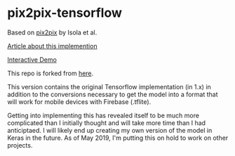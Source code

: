 # pix2pix-tensorflow

Based on [pix2pix](https://phillipi.github.io/pix2pix/) by Isola et al.

[Article about this implemention](https://affinelayer.com/pix2pix/)

[Interactive Demo](https://affinelayer.com/pixsrv/)

This repo is forked from [here](https://github.com/affinelayer/pix2pix-tensorflow).

This version contains the original Tensorflow implementation (in 1.x) in addition to
the conversions necessary to get the model into a format that will work for mobile
devices with Firebase (.tflite).

Getting into implementing this has revealed itself to be much more complicated than I
initially thought and will take more time than I had anticiptaed. I will likely end up
creating my own version of the model in Keras in the future. As of May 2019, I'm putting this
on hold to work on other projects.